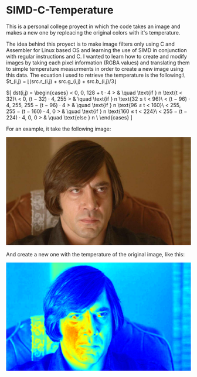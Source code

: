 # SIMD-C-Temperature
This is a personal college proyect in which the code takes an image and makes a new one by repleacing the original colors with it's temperature.

The idea behind this proyect is to make image filters only using C and Assembler for Linux based OS and learning the use of SIMD in conjunction with regular instructions and C.
I wanted to learn how to create and modify images by taking each pixel information (RGBA values) and translating them to simple temperature measurments in order to create a new image using this data.
The ecuation i used to retrieve the temperature is the following:\\
        $t_(i,j) = ⌊(src.r_(i,j) + src.g_(i,j) + src.b_(i,j)/3⌋

$\[ dst(i,j) =
  \begin{cases}
    < 0, 0, 128 + t · 4 >       & \quad \text{if } n \text{t < 32}\\
    < 0, (t − 32) · 4, 255 >      & \quad \text{if } n \text{32 ≤ t < 96}\\
    < (t − 96) · 4, 255, 255 − (t − 96) · 4 >       & \quad \text{if } n \text{96 ≤ t < 160}\\
    < 255, 255 − (t − 160) · 4, 0 >       & \quad \text{if } n \text{160 ≤ t < 224}\\
    < 255 − (t − 224) · 4, 0, 0 >       & \quad \text{else } n \\
  \end{cases}
\]


For an example, it take the following image:

![alt text](https://github.com/Mati-S/SIMD-C-Temperature/blob/main/src/img/NoCountryForOldMen.1024x600.bmp?raw=true)

And create a new one with the temperature of the original image, like this:

![alt text](https://github.com/Mati-S/SIMD-C-Temperature/blob/main/src/tests/data/resultados_nuestros/NoCountryForOldMen.1024x600.bmp.temperature.ASM.bmp?raw=true)
